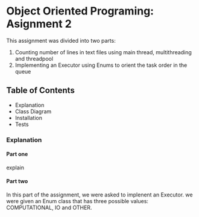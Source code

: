 # Object Oriented Programing: Asignment 2
This assignment was divided into two parts:
1. Counting number of lines in text files using main thread, multithreading and threadpool
2. Implementing an Executor using Enums to orient the task order in the queue

## Table of Contents

- Explanation
- Class Diagram
- Installation
- Tests

### Explanation
#### Part one
explain
#### Part two
In this part of the assignment, we were asked to implenent an Executor. we were given an Enum class that has three possible values: COMPUTATIONAL, IO and OTHER.
